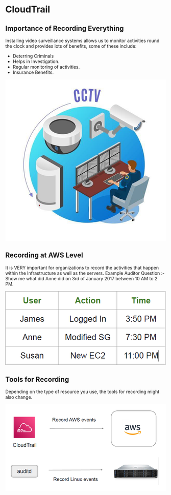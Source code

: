 # CloudTrail


## Importance of Recording Everything

Installing video surveillance systems allows us to monitor activities round the clock and
provides lots of benefits, some of these include:

- Deterring Criminals
- Helps in Investigation.
- Regular monitoring of activities.
- Insurance Benefits.

<div align="center">
<img src="images/image1.png" alt="IAM Policies" width="600">
</div>

## Recording at AWS Level

It is VERY important for organizations to record the activities that happen within the
Infrastructure as well as the servers.
Example Auditor Question :-
Show me what did Anne did on 3rd of January 2017 between 10 AM to 2 PM.

<div align="center">
<img src="images/image2.png" alt="IAM Policies" width="600">
</div>

## Tools for Recording

Depending on the type of resource you use, the tools for recording might also change.

<div align="center">
<img src="images/image3.png" alt="IAM Policies" width="600">
</div>